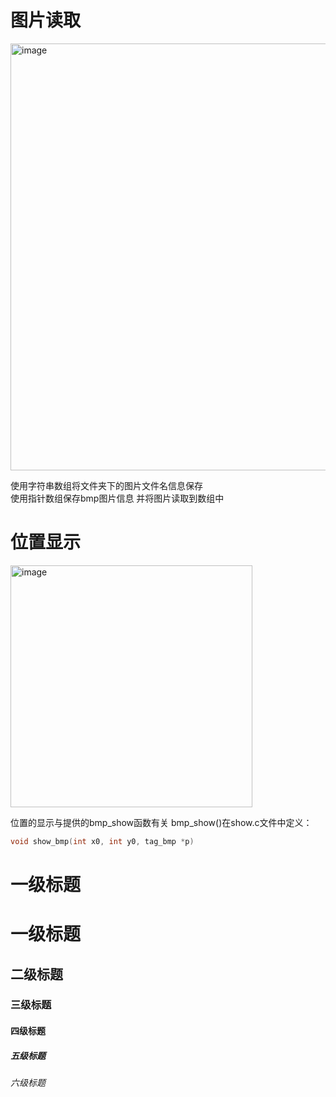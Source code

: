 # 图片读取
<img width="683" alt="image" src="https://github.com/Yang-xinzhe/C-program-jiugongge/assets/77601178/250b5486-05ab-40e9-8616-6449c45385ce">

使用字符串数组将文件夹下的图片文件名信息保存  
使用指针数组保存bmp图片信息 并将图片读取到数组中

# 位置显示  
<img width="387" alt="image" src="https://github.com/Yang-xinzhe/C-program-jiugongge/assets/77601178/1187fbae-36dd-44ae-8d7a-65cde061723c">

位置的显示与提供的bmp_show函数有关 bmp_show()在show.c文件中定义：  
```C
void show_bmp(int x0, int y0, tag_bmp *p)  
```

# 一级标题  
# 一级标题  
## 二级标题
### 三级标题
#### 四级标题
##### 五级标题
###### 六级标题
